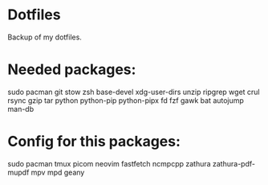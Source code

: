# Dotfiles
Backup of my dotfiles.

# Needed packages:
sudo pacman git stow zsh base-devel xdg-user-dirs unzip ripgrep wget crul rsync gzip tar python python-pip python-pipx fd fzf gawk bat autojump man-db

# Config for this packages:
sudo pacman tmux picom neovim fastfetch ncmpcpp zathura zathura-pdf-mupdf mpv mpd geany
